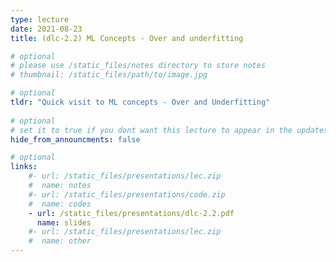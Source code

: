 ```yaml
---
type: lecture
date: 2021-08-23
title: (dlc-2.2) ML Concepts - Over and underfitting

# optional
# please use /static_files/notes directory to store notes
# thumbnail: /static_files/path/to/image.jpg

# optional
tldr: "Quick visit to ML concepts - Over and Underfitting"
  
# optional
# set it to true if you dont want this lecture to appear in the updates section
hide_from_announcments: false

# optional
links: 
    #- url: /static_files/presentations/lec.zip
    #  name: notes
    #- url: /static_files/presentations/code.zip
    #  name: codes
    - url: /static_files/presentations/dlc-2.2.pdf
      name: slides
    #- url: /static_files/presentations/lec.zip
    #  name: other
---
```

